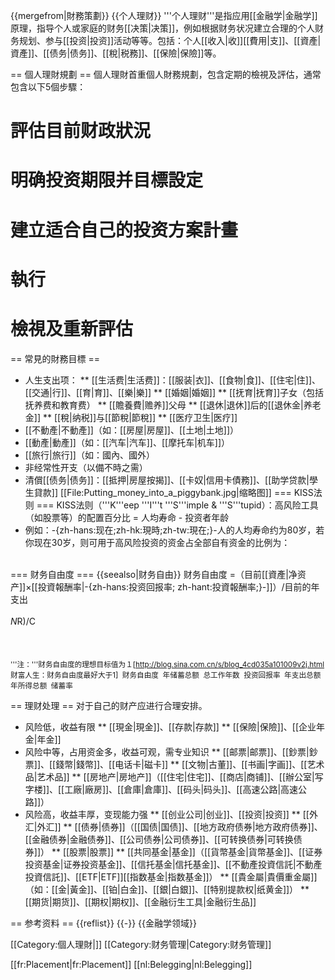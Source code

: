 {{mergefrom|財務策劃}}
{{个人理财}}
'''个人理财'''是指应用[[金融学|金融学]]原理，指导个人或家庭的财务[[决策|决策]]，例如根据财务状况建立合理的个人财务规划、参与[[投资|投资]]活动等等。包括：个人[[收入|收]][[費用|支]]、[[資產|資產]]、[[债务|债务]]、[[稅|税務]]、[[保險|保險]]等。

== 個人理財規劃 ==
個人理財首重個人財務規劃，包含定期的檢視及評估，通常包含以下5個步驟：
# 評估目前财政狀況
# 明确投资期限并目標設定
# 建立适合自己的投资方案計畫
# 執行
# 檢視及重新評估

== 常見的財務目標 ==
* 人生支出项：
** [[生活费|生活费]]：[[服装|衣]]、[[食物|食]]、[[住宅|住]]、[[交通|行]]、[[育|育]]、[[樂|樂]]
** [[婚姻|婚姻]]
** [[抚育|抚育]]子女（包括抚养费和教育费）
** [[贍養費|赡养]]父母
** [[退休|退休]]后的[[退休金|养老金]]
** [[稅|纳税]]与[[節稅|節稅]]
** [[医疗卫生|医疗]]
* [[不動產|不動產]]（如：[[房屋|房屋]]、[[土地|土地]]）
* [[動產|動產]]（如：[[汽车|汽车]]、[[摩托车|机车]]）
* [[旅行|旅行]]（如：國內、國外）
* 非经常性开支（以備不時之需）
* 清償[[债务|债务]]：[[抵押|房屋按揭]]、[[卡奴|信用卡債務]]、[[助学贷款|學生貸款]]
[[File:Putting_money_into_a_piggybank.jpg|缩略图]]
=== KISS法则 ===
KISS法则（'''K'''eep '''I'''t '''S'''imple & '''S'''tupid）：高风险工具（如股票等）的配置百分比 = 人均寿命 - 投资者年龄
* 例如：-{zh-hans:现在;zh-hk:現時;zh-tw:現在;}-人的人均寿命约为80岁，若你现在30岁，则可用于高风险投资的资金占全部自有资金的比例为：<br /><math>80-30=50\%</math>

=== 财务自由度 ===
{{seealso|财务自由}}
 财务自由度 =（目前[[資產|净资产]]×[[投資報酬率|-{zh-hans:投资回报率; zh-hant:投資報酬率;}-]]）/目前的年支出<br /><br />
 <math>F=(S*N*R)/C</math><br /><br />
 <math>Y-C=S</math><br /><br />
 <math>S/Y=F/(F+N*R)</math><br /><br />
 <small>'''注：'''财务自由度的理想目标值为１<ref>[http://blog.sina.com.cn/s/blog_4cd035a101009v2j.html 财富人生：财务自由度最好大于1]</ref>
 <math>F : </math> 财务自由度
 <math>S : </math> 年储蓄总额
 <math>N : </math> 总工作年数
 <math>R : </math> 投资回报率
 <math>C : </math> 年支出总额
 <math>Y : </math> 年所得总额
 <math>S/Y : </math> 储蓄率</small>

== 理财处理 ==
对于自己的财产应进行合理安排。
* 风险低，收益有限
** [[現金|現金]]、[[存款|存款]]
** [[保險|保險]]、[[企业年金|年金]]
* 风险中等，占用资金多，收益可观，需专业知识
** [[邮票|邮票]]、[[鈔票|鈔票]]、[[錢幣|錢幣]]、[[电话卡|磁卡]]
** [[文物|古董]]、[[书画|字画]]、[[艺术品|艺术品]]
** [[房地产|房地产]]（[[住宅|住宅]]、[[商店|商铺]]、[[辦公室|写字楼]]、[[工廠|廠房]]、[[倉庫|倉庫]]、[[码头|码头]]、[[高速公路|高速公路]]）
* 风险高，收益丰厚，变现能力强
** [[创业公司|创业]]、[[投资|投资]]
** [[外汇|外汇]]
** [[债券|债券]]（[[国债|国债]]、[[地方政府债券|地方政府债券]]、[[金融债券|金融债券]]、[[公司债券|公司债券]]、[[可转换债券|可转换债券]]）
** [[股票|股票]]
** [[共同基金|基金]]（[[貨幣基金|貨幣基金]]、[[证券投资基金|证券投资基金]]、[[信托基金|信托基金]]、[[不動產投資信託|不動產投資信託]]、[[ETF|ETF]][[指数基金|指数基金]]）
** [[貴金屬|貴價重金屬]]（如：[[金|黃金]]、[[铂|白金]]、[[銀|白銀]]、[[特别提款权|纸黄金]]）
** [[期货|期货]]、[[期权|期权]]、[[金融衍生工具|金融衍生品]]

== 参考资料 ==
{{reflist}}
{{-}}
{{金融学领域}}

[[Category:個人理財|]]
[[Category:财务管理|Category:财务管理]]

[[fr:Placement|fr:Placement]]
[[nl:Belegging|nl:Belegging]]